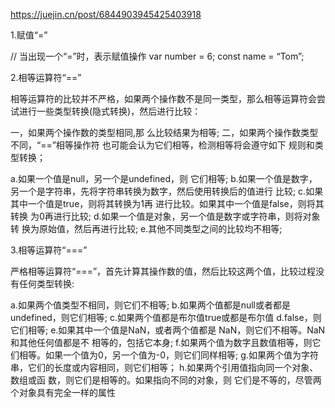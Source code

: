 https://juejin.cn/post/6844903945425403918

1.赋值“=”

// 当出现一个“=”时，表示赋值操作
var number = 6;
const name = “Tom”;

2.相等运算符“==”

相等运算符的比较并不严格，如果两个操作数不是同一类型，那么相等运算符会尝试进行一些类型转换(隐式转换)，然后进行比较：

一，如果两个操作数的类型相同,那 么比较结果为相等;
二，如果两个操作数类型不同，“==”相等操作符 也可能会认为它们相等，检测相等将会遵守如下 规则和类型转换；

a.如果一个值是null，另一个是undefined，则 它们相等;
b.如果一个值是数字，另一个是字符串，先将字符串转换为数字，然后使用转换后的值进行 比较;
c.如果其中一个值是true，则将其转换为1再 进行比较。如果其中一个值是false，则将其转换 为0再进行比较;
d.如果一个值是对象，另一个值是数字或字符串，则将对象转 换为原始值，然后再进行比较;
e.其他不同类型之间的比较均不相等;

3.相等运算符“===”

严格相等运算符“===”，首先计算其操作数的值，然后比较这两个值，比较过程没有任何类型转换:

a.如果两个值类型不相同，则它们不相等;
b.如果两个值都是null或者都是undefined，则它们相等;
c.如果两个值都是布尔值true或都是布尔值
d.false，则它们相等;
e.如果其中一个值是NaN，或者两个值都是 NaN，则它们不相等。NaN和其他任何值都是不 相等的，包括它本身;
f.如果两个值为数字且数值相等，则它们相等。如果一个值为0，另一个值为-0，则它们同样相等;
g.如果两个值为字符串，它们的长度或内容相同，则它们相等；
h.如果两个引用值指向同一个对象、数组或函 数，则它们是相等的。如果指向不同的对象，则 它们是不等的，尽管两个对象具有完全一样的属性


